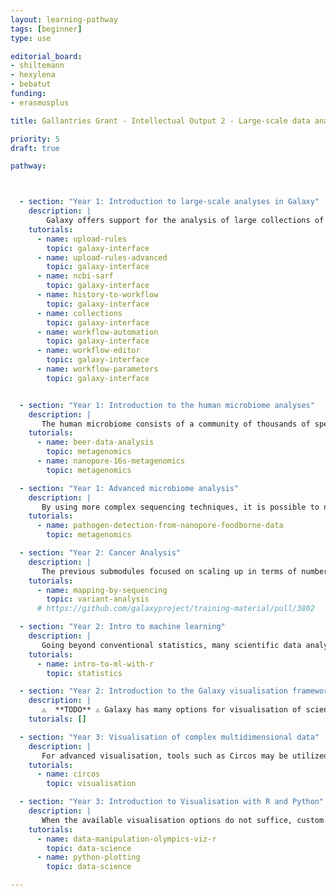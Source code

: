 ```yaml
---
layout: learning-pathway
tags: [beginner]
type: use

editorial_board:
- shiltemann
- hexylena
- bebatut
funding:
- erasmusplus

title: Gallantries Grant - Intellectual Output 2 - Large-scale data analysis, and introduction to visualisation and data modelling

priority: 5
draft: true

pathway:



  - section: "Year 1: Introduction to large-scale analyses in Galaxy"
    description: |
        Galaxy offers support for the analysis of large collections of data. This submodule will cover the upload, organisation, and analysis of such large sets of data and files. [SC2.1; SC1.3,5]
    tutorials:
      - name: upload-rules
        topic: galaxy-interface
      - name: upload-rules-advanced
        topic: galaxy-interface
      - name: ncbi-sarf
        topic: galaxy-interface
      - name: history-to-workflow
        topic: galaxy-interface
      - name: collections
        topic: galaxy-interface
      - name: workflow-automation
        topic: galaxy-interface
      - name: workflow-editor
        topic: galaxy-interface
      - name: workflow-parameters
        topic: galaxy-interface


  - section: "Year 1: Introduction to the human microbiome analyses"
    description: |
       The human microbiome consists of a community of thousands of species of microorganisms. Sequencing of this community is often performed to identify which species of microorganism are present. This aids in diagnostics and treatment of patients. [SC2.1-3,6; SC1.4,5]
    tutorials:
      - name: beer-data-analysis
        topic: metagenomics
      - name: nanopore-16s-metagenomics
        topic: metagenomics

  - section: "Year 1: Advanced microbiome analysis"
    description: |
       By using more complex sequencing techniques, it is possible to not only obtain information about which organisms are present in the microbiome, but also their activity. This can e.g. aid in identification of antibiotic resistance. This more complex sequencing requires more complex data analysis [SC2.1-4,6; SC1.4,5]
    tutorials:
      - name: pathogen-detection-from-nanopore-foodborne-data
        topic: metagenomics

  - section: "Year 2: Cancer Analysis"
    description: |
       The previous submodules focused on scaling up in terms of number of samples. This submodule will focus on scaling up in terms of complexity. Cancer is a disease of the genome, it is a multifaceted and heterogeneous disease. This leads to complex datasets and analysis pipelines [SC2.3,4; SC1.5]
    tutorials:
      - name: mapping-by-sequencing
        topic: variant-analysis
      # https://github.com/galaxyproject/training-material/pull/3802

  - section: "Year 2: Intro to machine learning"
    description: |
       Going beyond conventional statistics, many scientific data analyses benefit from machine learning techniques for modelling of datasets. This is widely used in biomedical domain. [SC2.4,5; SC1.4]
    tutorials:
      - name: intro-to-ml-with-r
        topic: statistics

  - section: "Year 2: Introduction to the Galaxy visualisation framework"
    description: |
       ⚠️  **TODO** ⚠️ Galaxy has many options for visualisation of scientific data. This module will cover how to use this framework to create and share visualisation. [SC2.2-3; SC1.1,3,6]
    tutorials: []

  - section: "Year 3: Visualisation of complex multidimensional data"
    description: |
       For advanced visualisation, tools such as Circos may be utilized where Galaxy’s basic visualisation framework does not suffice. [SC2.2-3; SC1.5]
    tutorials:
      - name: circos
        topic: visualisation

  - section: "Year 3: Introduction to Visualisation with R and Python"
    description: |
       When the available visualisation options do not suffice, custom plots and visualisations can be created using one of several extensive visualisation libraries available in R and Python. This module will cover the basics of using R and Python to create custom plots and visualisations. [SC2.3; SC1.1]
    tutorials:
      - name: data-manipulation-olympics-viz-r
        topic: data-science
      - name: python-plotting
        topic: data-science

---
```

